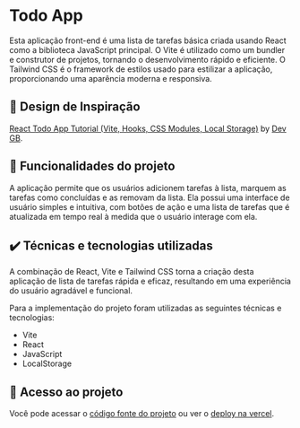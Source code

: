 # Todo App

Esta aplicação front-end é uma lista de tarefas básica criada usando React como a biblioteca JavaScript principal. O Vite é utilizado como um bundler e construtor de projetos, tornando o desenvolvimento rápido e eficiente. O Tailwind CSS é o framework de estilos usado para estilizar a aplicação, proporcionando uma aparência moderna e responsiva.

## 🎨 Design de Inspiração

[React Todo App Tutorial (Vite, Hooks, CSS Modules, Local Storage)](https://www.youtube.com/watch?v=36a__1Vn6B8) by [Dev GB](https://www.youtube.com/@devgb13).

## 🔨 Funcionalidades do projeto

A aplicação permite que os usuários adicionem tarefas à lista, marquem as tarefas como concluídas e as removam da lista. Ela possui uma interface de usuário simples e intuitiva, com botões de ação e uma lista de tarefas que é atualizada em tempo real à medida que o usuário interage com ela.

## ✔️ Técnicas e tecnologias utilizadas

A combinação de React, Vite e Tailwind CSS torna a criação desta aplicação de lista de tarefas rápida e eficaz, resultando em uma experiência do usuário agradável e funcional.

Para a implementação do projeto foram utilizadas as seguintes técnicas e tecnologias:

- Vite
- React
- JavaScript
- LocalStorage

## 📁 Acesso ao projeto

Você pode acessar o [código fonte do projeto](https://github.com/J-Vinicius/todo) ou ver o [deploy na vercel](https://todo-j-vinicius.vercel.app/).

